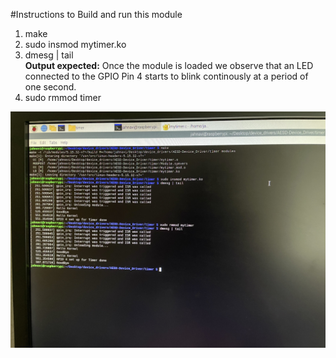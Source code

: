 #Instructions to Build and run this module

1. make  
2. sudo insmod mytimer.ko  
3. dmesg | tail  
**Output expected:** Once the module is loaded we observe that an LED connected to the GPIO Pin 4 starts to blink continously at a period of one second.  
4. sudo rmmod timer  

![Output](../Images/Raspbian_outputs/timer_output.jpg)
